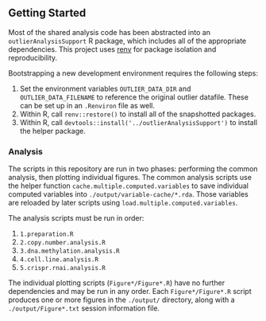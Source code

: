 ## Getting Started

Most of the shared analysis code has been abstracted into an `outlierAnalysisSupport` R package, which includes all of the appropriate dependencies. This project uses [renv](https://rstudio.github.io/renv/index.html) for package isolation and reproducibility.

Bootstrapping a new development environment requires the following steps:

1. Set the environment variables `OUTLIER_DATA_DIR` and `OUTLIER_DATA_FILENAME` to reference the original outlier datafile. These can be set up in an `.Renviron` file as well.
2. Within R, call `renv::restore()` to install all of the snapshotted packages.
3. Within R, call `devtools::install('../outlierAnalysisSupport')` to install the helper package.

### Analysis

The scripts in this repository are run in two phases: performing the common analysis, then plotting individual figures. The common analysis scripts use the helper function `cache.multiple.computed.variables` to save individual computed variables into `./output/variable-cache/*.rda`. Those variables are reloaded by later scripts using `load.multiple.computed.variables`.

The analysis scripts must be run in order:
1. `1.preparation.R`
2. `2.copy.number.analysis.R`
3. `3.dna.methylation.analysis.R`
4. `4.cell.line.analysis.R`
5. `5.crispr.rnai.analysis.R`

The individual plotting scripts (`Figure*/Figure*.R`) have no further dependencies and may be run in any order. Each `Figure*/Figure*.R` script produces one or more figures in the `./output/` directory, along with a `./output/Figure*.txt` session information file.


